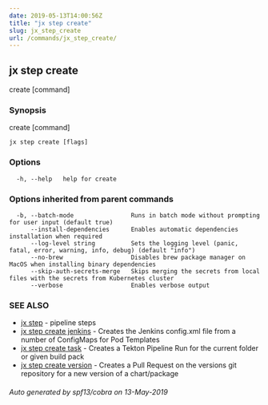 ```yaml
---
date: 2019-05-13T14:00:56Z
title: "jx step create"
slug: jx_step_create
url: /commands/jx_step_create/
---
```

## jx step create

create [command]

### Synopsis

create [command]

```
jx step create [flags]
```

### Options

```
  -h, --help   help for create
```

### Options inherited from parent commands

```
  -b, --batch-mode                Runs in batch mode without prompting for user input (default true)
      --install-dependencies      Enables automatic dependencies installation when required
      --log-level string          Sets the logging level (panic, fatal, error, warning, info, debug) (default "info")
      --no-brew                   Disables brew package manager on MacOS when installing binary dependencies
      --skip-auth-secrets-merge   Skips merging the secrets from local files with the secrets from Kubernetes cluster
      --verbose                   Enables verbose output
```

### SEE ALSO

* [jx step](/commands/jx_step/)	 - pipeline steps
* [jx step create jenkins](/commands/jx_step_create_jenkins/)	 - Creates the Jenkins config.xml file from a number of ConfigMaps for Pod Templates
* [jx step create task](/commands/jx_step_create_task/)	 - Creates a Tekton Pipeline Run for the current folder or given build pack
* [jx step create version](/commands/jx_step_create_version/)	 - Creates a Pull Request on the versions git repository for a new version of a chart/package

###### Auto generated by spf13/cobra on 13-May-2019
